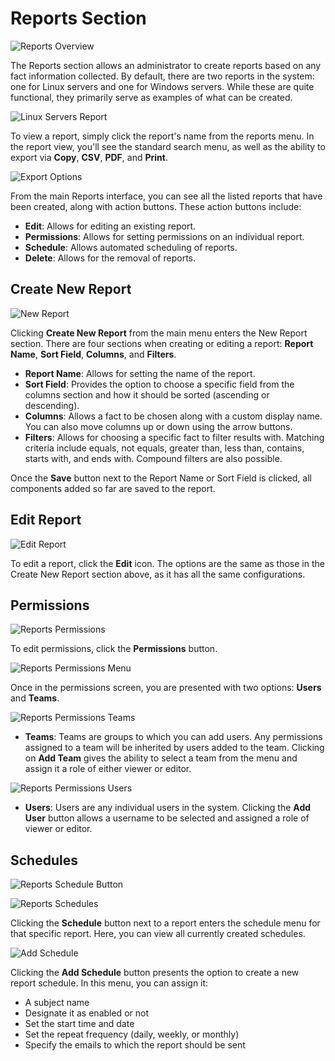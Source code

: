 # Reports Section

![Reports Overview](assets/images/reports.jpg)

The Reports section allows an administrator to create reports based on any fact information collected. By default, there are two reports in the system: one for Linux servers and one for Windows servers. While these are quite functional, they primarily serve as examples of what can be created.

![Linux Servers Report](assets/images/reports-linux-servers.jpg)

To view a report, simply click the report's name from the reports menu. In the report view, you'll see the standard search menu, as well as the ability to export via **Copy**, **CSV**, **PDF**, and **Print**.

![Export Options](assets/images/export.jpg)

From the main Reports interface, you can see all the listed reports that have been created, along with action buttons. These action buttons include:

- **Edit**: Allows for editing an existing report.
- **Permissions**: Allows for setting permissions on an individual report.
- **Schedule**: Allows automated scheduling of reports.
- **Delete**: Allows for the removal of reports.

## Create New Report

![New Report](assets/images/reports-new.jpg)

Clicking **Create New Report** from the main menu enters the New Report section. There are four sections when creating or editing a report: **Report Name**, **Sort Field**, **Columns**, and **Filters**.

- **Report Name**: Allows for setting the name of the report.
- **Sort Field**: Provides the option to choose a specific field from the columns section and how it should be sorted (ascending or descending).
- **Columns**: Allows a fact to be chosen along with a custom display name. You can also move columns up or down using the arrow buttons.
- **Filters**: Allows for choosing a specific fact to filter results with. Matching criteria include equals, not equals, greater than, less than, contains, starts with, and ends with. Compound filters are also possible.

Once the **Save** button next to the Report Name or Sort Field is clicked, all components added so far are saved to the report.

## Edit Report

![Edit Report](assets/images/reports-edit.jpg)

To edit a report, click the **Edit** icon. The options are the same as those in the Create New Report section above, as it has all the same configurations.

## Permissions

![Reports Permissions](assets/images/reports-permissions.jpg)

To edit permissions, click the **Permissions** button.

![Reports Permissions Menu](assets/images/reports-permissions-menu.jpg)

Once in the permissions screen, you are presented with two options: **Users** and **Teams**.

![Reports Permissions Teams](assets/images/reports-permissions-teams.jpg)

- **Teams**: Teams are groups to which you can add users. Any permissions assigned to a team will be inherited by users added to the team. Clicking on **Add Team** gives the ability to select a team from the menu and assign it a role of either viewer or editor.

![Reports Permissions Users](assets/images/reports-permissions-users.jpg)

- **Users**: Users are any individual users in the system. Clicking the **Add User** button allows a username to be selected and assigned a role of viewer or editor.

## Schedules

![Reports Schedule Button](assets/images/reports-schedule-button.jpg)

![Reports Schedules](assets/images/reports-schedules.jpg)

Clicking the **Schedule** button next to a report enters the schedule menu for that specific report. Here, you can view all currently created schedules.

![Add Schedule](assets/images/reports-schedule-add.jpg)

Clicking the **Add Schedule** button presents the option to create a new report schedule. In this menu, you can assign it:

- A subject name
- Designate it as enabled or not
- Set the start time and date
- Set the repeat frequency (daily, weekly, or monthly)
- Specify the emails to which the report should be sent
